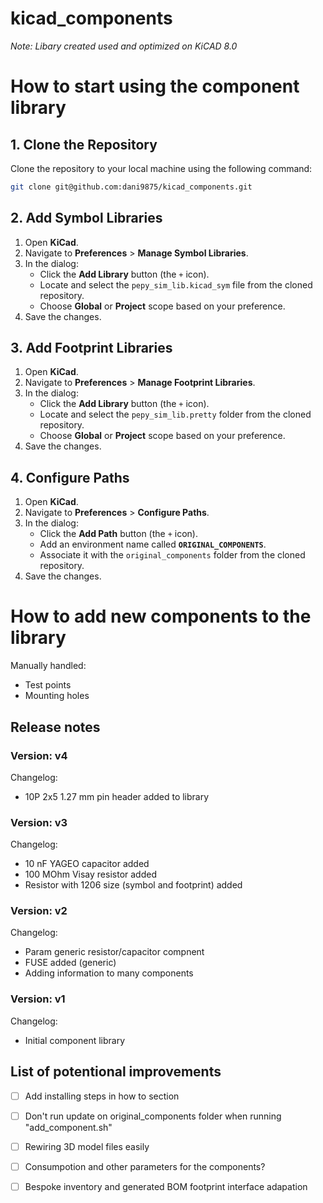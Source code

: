 # kicad_components

*Note: Libary created used and optimized on KiCAD 8.0*

# How to start using the component library
## 1. Clone the Repository

Clone the repository to your local machine using the following command:

```bash
git clone git@github.com:dani9875/kicad_components.git
```

## 2. Add Symbol Libraries

1. Open **KiCad**.
2. Navigate to **Preferences** > **Manage Symbol Libraries**.
3. In the dialog:
   - Click the **Add Library** button (the `+` icon).
   - Locate and select the `pepy_sim_lib.kicad_sym` file from the cloned repository.
   - Choose **Global** or **Project** scope based on your preference.
4. Save the changes.

## 3. Add Footprint Libraries

1. Open **KiCad**.
2. Navigate to **Preferences** > **Manage Footprint Libraries**.
3. In the dialog:
   - Click the **Add Library** button (the `+` icon).
   - Locate and select the `pepy_sim_lib.pretty` folder from the cloned repository.
   - Choose **Global** or **Project** scope based on your preference.
4. Save the changes.

## 4. Configure Paths

1. Open **KiCad**.
2. Navigate to **Preferences** > **Configure Paths**.
3. In the dialog:
   - Click the **Add Path** button (the `+` icon).
   - Add an environment name called **`ORIGINAL_COMPONENTS`**.
   - Associate it with the `original_components` folder from the cloned repository.
4. Save the changes.

# How to add new components to the library

Manually handled:
- Test points
- Mounting holes


## Release notes

### Version: v4
Changelog:
- 10P 2x5 1.27 mm pin header added to library

### Version: v3
Changelog:
- 10 nF YAGEO capacitor added
- 100 MOhm Visay resistor added
- Resistor with 1206 size (symbol and footprint) added

### Version: v2
Changelog:
- Param generic resistor/capacitor compnent
- FUSE added (generic)
- Adding information to many components

### Version: v1
Changelog:
- Initial component library


## List of potentional improvements
- [ ] Add installing steps in how to section
- [ ] Don't run update on original_components folder when running "add_component.sh"
- [ ] Rewiring 3D model files easily 
- [ ] Consumpotion and other parameters for the components?
- [ ] Bespoke inventory and generated BOM footprint interface adapation

